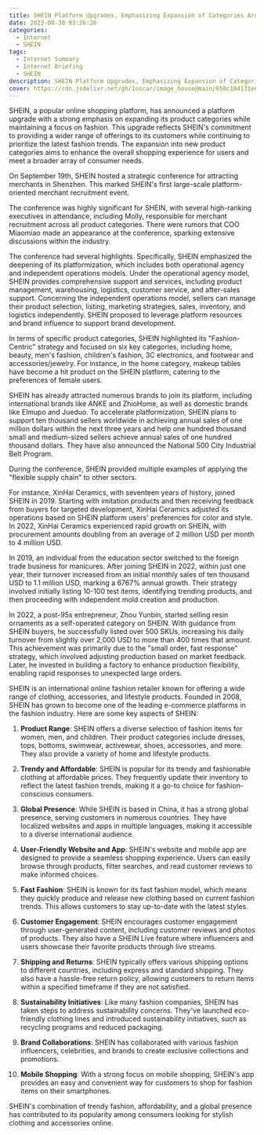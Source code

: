 ```yaml
---
title: SHEIN Platform Upgrades, Emphasizing Expansion of Categories Around Fashion
date: 2023-08-30 03:26:26
categories:
  - Internet
  - SHEIN
tags:
  - Internet Summary 
  - Internet Briefing
  - SHEIN
description: SHEIN Platform Upgrades, Emphasizing Expansion of Categories Around Fashion
cover: https://cdn.jsdelivr.net/gh/1oscar/image_house@main/650c164131e65.jpg
---
```



SHEIN, a popular online shopping platform, has announced a platform upgrade with a strong emphasis on expanding its product categories while maintaining a focus on fashion. This upgrade reflects SHEIN's commitment to providing a wider range of offerings to its customers while continuing to prioritize the latest fashion trends. The expansion into new product categories aims to enhance the overall shopping experience for users and meet a broader array of consumer needs.


On September 19th, SHEIN hosted a strategic conference for attracting merchants in Shenzhen. This marked SHEIN's first large-scale platform-oriented merchant recruitment event.

The conference was highly significant for SHEIN, with several high-ranking executives in attendance, including Molly, responsible for merchant recruitment across all product categories. There were rumors that COO Miaomiao made an appearance at the conference, sparking extensive discussions within the industry.

The conference had several highlights. Specifically, SHEIN emphasized the deepening of its platformization, which includes both operational agency and independent operations models. Under the operational agency model, SHEIN provides comprehensive support and services, including product management, warehousing, logistics, customer service, and after-sales support. Concerning the independent operations model, sellers can manage their product selection, listing, marketing strategies, sales, inventory, and logistics independently. SHEIN proposed to leverage platform resources and brand influence to support brand development.

In terms of specific product categories, SHEIN highlighted its "Fashion-Centric" strategy and focused on six key categories, including home, beauty, men's fashion, children's fashion, 3C electronics, and footwear and accessories/jewelry. For instance, in the home category, makeup tables have become a hit product on the SHEIN platform, catering to the preferences of female users.

SHEIN has already attracted numerous brands to join its platform, including international brands like ANKE and ZhioHome, as well as domestic brands like Elmupo and Jueduo. To accelerate platformization, SHEIN plans to support ten thousand sellers worldwide in achieving annual sales of one million dollars within the next three years and help one hundred thousand small and medium-sized sellers achieve annual sales of one hundred thousand dollars. They have also announced the National 500 City Industrial Belt Program.

During the conference, SHEIN provided multiple examples of applying the "flexible supply chain" to other sectors.

For instance, XinHai Ceramics, with seventeen years of history, joined SHEIN in 2019. Starting with imitation products and then receiving feedback from buyers for targeted development, XinHai Ceramics adjusted its operations based on SHEIN platform users' preferences for color and style. In 2022, XinHai Ceramics experienced rapid growth on SHEIN, with procurement amounts doubling from an average of 2 million USD per month to 4 million USD.

In 2019, an individual from the education sector switched to the foreign trade business for manicures. After joining SHEIN in 2022, within just one year, their turnover increased from an initial monthly sales of ten thousand USD to 1.1 million USD, marking a 6767% annual growth. Their strategy involved initially listing 10-100 test items, identifying trending products, and then proceeding with independent mold creation and production.

In 2022, a post-95s entrepreneur, Zhou Yunbin, started selling resin ornaments as a self-operated category on SHEIN. With guidance from SHEIN buyers, he successfully listed over 500 SKUs, increasing his daily turnover from slightly over 2,000 USD to more than 400 times that amount. This achievement was primarily due to the "small order, fast response" strategy, which involved adjusting production based on market feedback. Later, he invested in building a factory to enhance production flexibility, enabling rapid responses to unexpected large orders.

SHEIN is an international online fashion retailer known for offering a wide range of clothing, accessories, and lifestyle products. Founded in 2008, SHEIN has grown to become one of the leading e-commerce platforms in the fashion industry. Here are some key aspects of SHEIN:

1. **Product Range**: SHEIN offers a diverse selection of fashion items for women, men, and children. Their product categories include dresses, tops, bottoms, swimwear, activewear, shoes, accessories, and more. They also provide a variety of home and lifestyle products.

2. **Trendy and Affordable**: SHEIN is popular for its trendy and fashionable clothing at affordable prices. They frequently update their inventory to reflect the latest fashion trends, making it a go-to choice for fashion-conscious consumers.

3. **Global Presence**: While SHEIN is based in China, it has a strong global presence, serving customers in numerous countries. They have localized websites and apps in multiple languages, making it accessible to a diverse international audience.

4. **User-Friendly Website and App**: SHEIN's website and mobile app are designed to provide a seamless shopping experience. Users can easily browse through products, filter searches, and read customer reviews to make informed choices.

5. **Fast Fashion**: SHEIN is known for its fast fashion model, which means they quickly produce and release new clothing based on current fashion trends. This allows customers to stay up-to-date with the latest styles.

6. **Customer Engagement**: SHEIN encourages customer engagement through user-generated content, including customer reviews and photos of products. They also have a SHEIN Live feature where influencers and users showcase their favorite products through live streams.

7. **Shipping and Returns**: SHEIN typically offers various shipping options to different countries, including express and standard shipping. They also have a hassle-free return policy, allowing customers to return items within a specified timeframe if they are not satisfied.

8. **Sustainability Initiatives**: Like many fashion companies, SHEIN has taken steps to address sustainability concerns. They've launched eco-friendly clothing lines and introduced sustainability initiatives, such as recycling programs and reduced packaging.

9. **Brand Collaborations**: SHEIN has collaborated with various fashion influencers, celebrities, and brands to create exclusive collections and promotions.

10. **Mobile Shopping**: With a strong focus on mobile shopping, SHEIN's app provides an easy and convenient way for customers to shop for fashion items on their smartphones.

SHEIN's combination of trendy fashion, affordability, and a global presence has contributed to its popularity among consumers looking for stylish clothing and accessories online.

